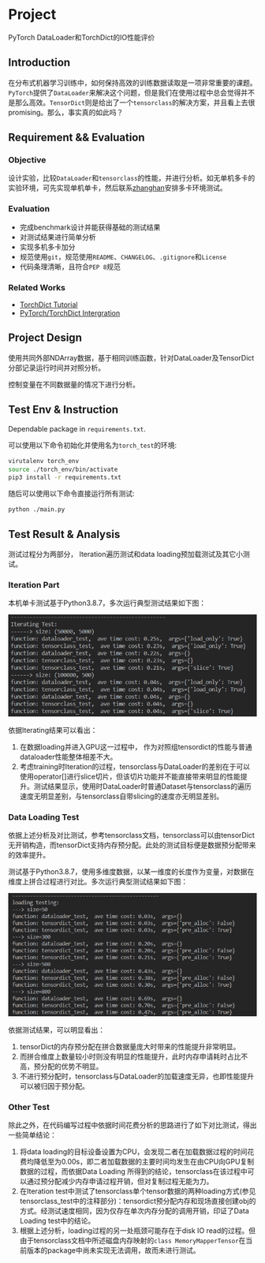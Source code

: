 # Project

PyTorch DataLoader和TorchDict的IO性能评价

## Introduction

在分布式机器学习训练中，如何保持高效的训练数据读取是一项非常重要的课题。`PyTorch`提供了`DataLoader`来解决这个问题，但是我们在使用过程中总会觉得并不是那么高效。`TensorDict`则是给出了一个`tensorclass`的解决方案，并且看上去很promising。那么，事实真的如此吗？

## Requirement && Evaluation

### Objective

设计实验，比较`DataLoader`和`tensorclass`的性能，并进行分析。如无单机多卡的实验环境，可先实现单机单卡，然后联系[zhanghan](maito:zhanghan@higgsasset.com)安排多卡环境测试。

### Evaluation

- 完成benchmark设计并能获得基础的测试结果
- 对测试结果进行简单分析
- 实现多机多卡加分
- 规范使用`git`，规范使用`README`、`CHANGELOG`、`.gitignore`和`License`
- 代码条理清晰，且符合`PEP 8`规范

### Related Works

- [TorchDict Tutorial](https://pytorch.org/tensordict/tutorials/tensordict_memory.html)
- [PyTorch/TorchDict Intergration](https://github.com/pytorch/pytorch/pull/112441)

## Project Design

使用共同外部NDArray数据，基于相同训练函数，针对DataLoader及TensorDict分部记录运行时间并对照分析。

控制变量在不同数据量的情况下进行分析。

## Test Env & Instruction

Dependable package in `requirements.txt`.

可以使用以下命令初始化并使用名为`torch_test`的环境:

```bash
virutalenv torch_env
source ./torch_env/bin/activate
pip3 install -r requirements.txt
```

随后可以使用以下命令直接运行所有测试:

```bash
python ./main.py
```

## Test Result & Analysis

测试过程分为两部分， Iteration遍历测试和data loading预加载测试及其它小测试。

### Iteration Part

本机单卡测试基于Python3.8.7，多次运行典型测试结果如下图：

![pic/iterating_test.png loading failed](./pic/iterating_test.png)

依据Iterating结果可以看出：

1. 在数据loading并进入GPU这一过程中， 作为对照组tensordict的性能与普通dataloader性能整体相差不大。
2. 考虑training时Iteration的过程，tensorclass与DataLoader的差别在于可以使用operator[]进行slice切片，但该切片功能并不能直接带来明显的性能提升。测试结果显示，使用时DataLoader时普通Dataset与tensorclass的遍历速度无明显差别，与tensorclass自带slicing的速度亦无明显差别。

### Data Loading Test

依据上述分析及对比测试，参考tensorclass文档，tensorclass可以由tensorDict无开销构造，而tensorDict支持内存预分配。此处的测试目标便是数据预分配带来的效率提升。

测试基于Python3.8.7，使用多维度数据，以某一维度的长度作为变量，对数据在维度上拼合过程进行对比。多次运行典型测试结果如下图：

![./pic/data_loading_test not found!](./pic/data_loading_test.png)

依据测试结果，可以明显看出：
1. tensorDict的内存预分配在拼合数据量庞大时带来的性能提升非常明显。
2. 而拼合维度上数量较小时则没有明显的性能提升，此时内存申请耗时占比不高，预分配的优势不明显。
3. 不进行预分配时，tensorclass与DataLoader的加载速度无异，也即性能提升可以被归因于预分配。

### Other Test

除此之外，在代码编写过程中依据时间花费分析的思路进行了如下对比测试，得出一些简单结论：
1. 将data loading的目标设备设置为CPU，会发现二者在加载数据过程的时间花费均降低至为0.00s，即二者加载数据的主要时间均发生在由CPU向GPU复制数据的过程，而依据Data Loading 所得到的结论，tensorclass在该过程中可以通过预分配减少内存申请过程开销，但对复制过程无能为力。
2. 在Iteration test中测试了tensorclass单个tensor数据的两种loading方式(参见tensorclass_test中的注释部分)：tensordict预分配内存和现场直接创建obj的方式。经测试速度相同，因为仅存在单次内存分配的调用开销，印证了Data Loading test中的结论。
3. 根据上述分析，loading过程的另一处瓶颈可能存在于disk IO read的过程。但由于tensorclass文档中所述磁盘内存映射的`class MemoryMapperTensor`在当前版本的package中尚未实现无法调用，故而未进行测试。

